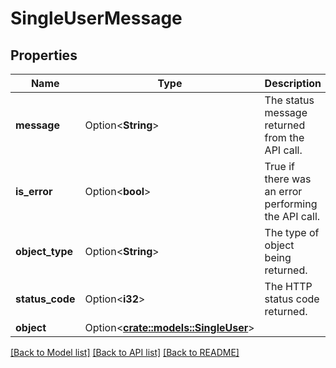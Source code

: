 # SingleUserMessage

## Properties

Name | Type | Description | Notes
------------ | ------------- | ------------- | -------------
**message** | Option<**String**> | The status message returned from the API call. | [optional]
**is_error** | Option<**bool**> | True if there was an error performing the API call. | [optional]
**object_type** | Option<**String**> | The type of object being returned. | [optional]
**status_code** | Option<**i32**> | The HTTP status code returned. | [optional]
**object** | Option<[**crate::models::SingleUser**](SingleUser.md)> |  | [optional]

[[Back to Model list]](../README.md#documentation-for-models) [[Back to API list]](../README.md#documentation-for-api-endpoints) [[Back to README]](../README.md)


